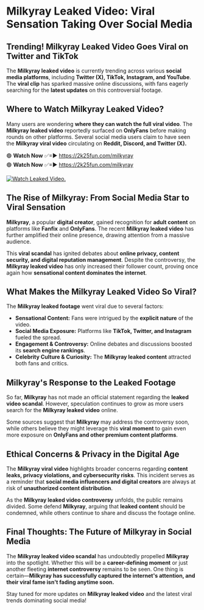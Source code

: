 # Milkyray Leaked Video: Viral Sensation Taking Over Social Media

## **Trending! Milkyray Leaked Video Goes Viral on Twitter and TikTok**
The **Milkyray leaked video** is currently trending across various **social media platforms**, including **Twitter (X), TikTok, Instagram, and YouTube**. The **viral clip** has sparked massive online discussions, with fans eagerly searching for the **latest updates** on this controversial footage.

## **Where to Watch Milkyray Leaked Video?**
Many users are wondering **where they can watch the full viral video**. The **Milkyray leaked video** reportedly surfaced on **OnlyFans** before making rounds on other platforms. Several social media users claim to have seen the **Milkyray viral video** circulating on **Reddit, Discord, and Twitter (X).**

🟢 **Watch Now** ✅=► https://2k25fun.com/milkyray  
🟢 **Watch Now** ✅=► https://2k25fun.com/milkyray  

[![Watch Leaked Video.](https://miro.medium.com/v2/resize:fit:828/format:webp/1*cilzJN44JGOrTw9NJCrNHA.gif "Watch Leaked Video")](https://2k25fun.com/milkyray)

## **The Rise of Milkyray: From Social Media Star to Viral Sensation**
**Milkyray**, a popular **digital creator**, gained recognition for **adult content** on platforms like **Fanfix** and **OnlyFans**. The recent **Milkyray leaked video** has further amplified their online presence, drawing attention from a massive audience.

This **viral scandal** has ignited debates about **online privacy, content security, and digital reputation management**. Despite the controversy, the **Milkyray leaked video** has only increased their follower count, proving once again how **sensational content dominates the internet**.

## **What Makes the Milkyray Leaked Video So Viral?**
The **Milkyray leaked footage** went viral due to several factors:
- **Sensational Content:** Fans were intrigued by the **explicit nature** of the video.
- **Social Media Exposure:** Platforms like **TikTok, Twitter, and Instagram** fueled the spread.
- **Engagement & Controversy:** Online debates and discussions boosted its **search engine rankings**.
- **Celebrity Culture & Curiosity:** The **Milkyray leaked content** attracted both fans and critics.

## **Milkyray's Response to the Leaked Footage**
So far, **Milkyray** has not made an official statement regarding the **leaked video scandal**. However, speculation continues to grow as more users search for the **Milkyray leaked video** online.

Some sources suggest that **Milkyray** may address the controversy soon, while others believe they might leverage this **viral moment** to gain even more exposure on **OnlyFans and other premium content platforms**.

## **Ethical Concerns & Privacy in the Digital Age**
The **Milkyray viral video** highlights broader concerns regarding **content leaks, privacy violations, and cybersecurity risks**. This incident serves as a reminder that **social media influencers and digital creators** are always at risk of **unauthorized content distribution**.

As the **Milkyray leaked video controversy** unfolds, the public remains divided. Some defend **Milkyray**, arguing that **leaked content** should be condemned, while others continue to share and discuss the footage online.

## **Final Thoughts: The Future of Milkyray in Social Media**
The **Milkyray leaked video scandal** has undoubtedly propelled **Milkyray** into the spotlight. Whether this will be a **career-defining moment** or just another fleeting **internet controversy** remains to be seen. One thing is certain—**Milkyray has successfully captured the internet's attention, and their viral fame isn't fading anytime soon.**

Stay tuned for more updates on **Milkyray leaked video** and the latest viral trends dominating social media!